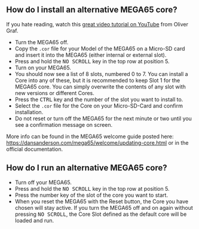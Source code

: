 ## How do I install an alternative MEGA65 core?

If you hate reading, watch this [great video tutorial on YouTube](https://youtu.be/6ZcUFY77o3A) from Oliver Graf.

* Turn the MEGA65 off.
* Copy the `.cor` file for your Model of the MEGA65 on a Micro-SD card and insert it into the MEGA65 (either internal or external slot).
* Press and hold the <kbd>NO SCROLL</kbd> key in the top row at position 5.
* Turn on your MEGA65.
* You should now see a list of 8 slots, numbered 0 to 7. You can install a Core into any of these, but it is recommended to keep Slot 1 for the MEGA65 core. You can simply overwrite the contents of any slot with new versions or different Cores.
* Press the <kbd>CTRL</kbd> key and the number of the slot you want to install to.
* Select the `.cor` file for the Core on your Micro-SD-Card and confirm installation.
* Do not reset or turn off the MEGA65 for the next minute or two until you see a confirmation message on screen.

More info can be found in the MEGA65 welcome guide posted here: 
https://dansanderson.com/mega65/welcome/updating-core.html
or in the official documentation.


## How do I run an alternative MEGA65 core?

* Turn off your MEGA65.
* Press and hold the <kbd>NO SCROLL</kbd> key in the top row at position 5.
* Press the number key of the slot of the core you want to start.
* When you reset the MEGA65 with the Reset button, the Core you have chosen will stay active. If you turn the MEGA65 off and on again without pressing <kbd>NO SCROLL</kbd>, the Core Slot defined as the default core will be loaded and run.
